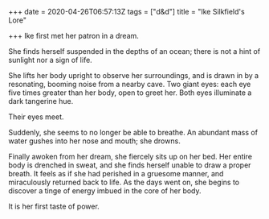 +++
date = 2020-04-26T06:57:13Z
tags = ["d&d"]
title = "Ike Silkfield's Lore"

+++
Ike first met her patron in a dream.

She finds herself suspended in the depths of an ocean; there is not a hint of sunlight nor a sign of life.

She lifts her body upright to observe her surroundings, and is drawn in by a resonating, booming noise from a nearby cave. Two giant eyes: each eye five times greater than her body, open to greet her. Both eyes illuminate a dark tangerine hue.

Their eyes meet.

Suddenly, she seems to no longer be able to breathe. An abundant mass of water gushes into her nose and mouth; she drowns.

Finally awoken from her dream, she fiercely sits up on her bed. Her entire body is drenched in sweat, and she finds herself unable to draw a proper breath. It feels as if she had perished in a gruesome manner, and miraculously returned back to life. As the days went on, she begins to discover a tinge of energy imbued in the core of her body.

It is her first taste of power.